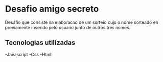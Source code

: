 # Desafio amigo secreto

Desafio que consiste na elaboracao de um sorteio cujo o nome sorteado eh previamente inserido pelo usuario junto de outros tres nomes.

## Tecnologias utilizadas

-Javascript
-Css
-Html
